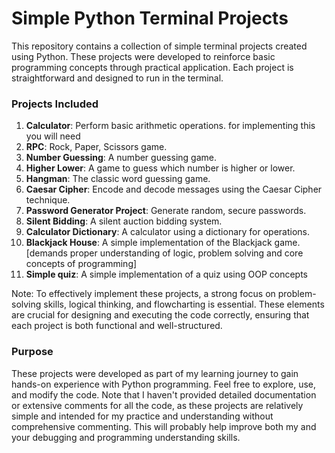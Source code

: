 # Simple Python Terminal Projects
This repository contains a collection of simple terminal projects created using Python. These projects were developed to reinforce basic programming concepts through practical application. Each project is straightforward and designed to run in the terminal.

### Projects Included

1. **Calculator**: Perform basic arithmetic operations. for implementing this you will need 
2. **RPC**: Rock, Paper, Scissors game.
3. **Number Guessing**: A number guessing game.
4. **Higher Lower**: A game to guess which number is higher or lower.
5. **Hangman**: The classic word guessing game.
6. **Caesar Cipher**: Encode and decode messages using the Caesar Cipher technique.
7. **Password Generator Project**: Generate random, secure passwords.
8. **Silent Bidding**: A silent auction bidding system.
9. **Calculator Dictionary**: A calculator using a dictionary for operations.
10. **Blackjack House**: A simple implementation of the Blackjack game. [demands proper understanding of logic, problem solving and core concepts of programming]
11. **Simple quiz**: A simple implementation of a quiz using OOP concepts

Note: To effectively implement these projects, a strong focus on problem-solving skills, logical thinking, and flowcharting is essential. These elements are crucial for designing and executing the code correctly, ensuring that each project is both functional and well-structured.

### Purpose
These projects were developed as part of my learning journey to gain hands-on experience with Python programming. Feel free to explore, use, and modify the code. Note that I haven't provided detailed documentation or extensive comments for all the code, as these projects are relatively simple and intended for my practice and understanding without comprehensive commenting. This will probably help improve both my and your debugging and programming understanding skills.
